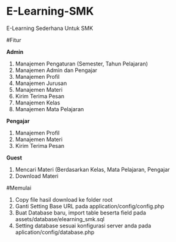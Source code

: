 # E-Learning-SMK
E-Learning Sederhana Untuk SMK

#Fitur

**Admin**
1. Manajemen Pengaturan (Semester, Tahun Pelajaran)
2. Manajemen Admin dan Pengajar
3. Manajemen Profil
4. Manajemen Jurusan
5. Manajemen Materi
6. Kirim Terima Pesan
7. Manajemen Kelas
8. Manajemen Mata Pelajaran

**Pengajar**
1. Manajemen Profil
2. Manajemen Materi
3. Kirim Terima Pesan

**Guest**
1. Mencari Materi (Berdasarkan Kelas, Mata Pelajaran, Pengajar
2. Download Materi

#Memulai
1. Copy file hasil download ke folder root
2. Ganti Setting Base URL pada application/config/config.php
3. Buat Database baru, import table beserta field pada assets/database/elearning_smk.sql
4. Setting database sesuai konfigurasi server anda pada aplication/config/database.php
